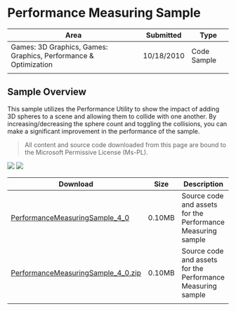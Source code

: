 # Performance Measuring Sample

|Area|Submitted|Type|
|-|-|-|
Games: 3D Graphics, Games: Graphics, Performance & Optimization|10/18/2010|Code Sample
||||

## Sample Overview

This sample utilizes the Performance Utility to show the impact of adding 3D spheres to a scene and allowing them to collide with one another. By increasing/decreasing the sphere count and toggling the collisions, you can make a significant improvement in the performance of the sample.

> All content and source code downloaded from this page are bound to the Microsoft Permissive License (Ms-PL).

![](https://github.com/simondarksidej/XNAGameStudio/blob/master/Images/performanceSample1.png?raw=true)
![](https://github.com/simondarksidej/XNAGameStudio/blob/master/Images/performanceSample2.png?raw=true)

Download | Size | Description
---|---|---|
[PerformanceMeasuringSample_4_0](https://github.com/simondarksidej/XNAGameStudio/tree/master/Samples/PerformanceMeasuringSample_4_0) | 0.10MB | Source code and assets for the Performance Measuring sample
[PerformanceMeasuringSample_4_0.zip](https://github.com/simondarksidej/XNAGameStudioZips/raw/zips/PerformanceMeasuringSample_4_0.zip) | 0.10MB | Source code and assets for the Performance Measuring sample
||||
